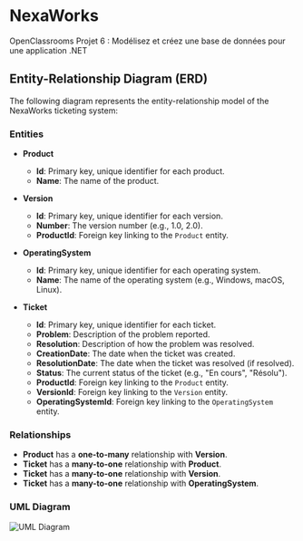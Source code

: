 # NexaWorks
OpenClassrooms Projet 6 : Modélisez et créez une base de données pour une application .NET

## Entity-Relationship Diagram (ERD)

The following diagram represents the entity-relationship model of the NexaWorks ticketing system:

### Entities

- **Product**
  - **Id**: Primary key, unique identifier for each product.
  - **Name**: The name of the product.
  
- **Version**
  - **Id**: Primary key, unique identifier for each version.
  - **Number**: The version number (e.g., 1.0, 2.0).
  - **ProductId**: Foreign key linking to the `Product` entity.

- **OperatingSystem**
  - **Id**: Primary key, unique identifier for each operating system.
  - **Name**: The name of the operating system (e.g., Windows, macOS, Linux).

- **Ticket**
  - **Id**: Primary key, unique identifier for each ticket.
  - **Problem**: Description of the problem reported.
  - **Resolution**: Description of how the problem was resolved.
  - **CreationDate**: The date when the ticket was created.
  - **ResolutionDate**: The date when the ticket was resolved (if resolved).
  - **Status**: The current status of the ticket (e.g., "En cours", "Résolu").
  - **ProductId**: Foreign key linking to the `Product` entity.
  - **VersionId**: Foreign key linking to the `Version` entity.
  - **OperatingSystemId**: Foreign key linking to the `OperatingSystem` entity.

### Relationships

- **Product** has a **one-to-many** relationship with **Version**.
- **Ticket** has a **many-to-one** relationship with **Product**.
- **Ticket** has a **many-to-one** relationship with **Version**.
- **Ticket** has a **many-to-one** relationship with **OperatingSystem**.

### UML Diagram

![UML Diagram](https://uml.benoitpodwinski.com/png/bL0n3i8m3Dpx2giZKZ_02WiBHO3OqzQ2Y2P1YJD4BNydWHIQggh4PFbyvpiR9N5oa1-qQcnDENGPm0fs3Qo1ItetUoRGjuOqbzVicMKOHHVKXYivBxAYGlsJ1IoQV7cZLUK3DIDFF3b3AFxBSURr7UUpUykgHP7cEA9HhIKVFSKt6bb0juo2KIYbRDr4CpSz4IDhbgyDMFnOWarE7tydhe2-BmhL3Me_ps_CW63IvLFEvnSfPT0jK2OX5gWl)
